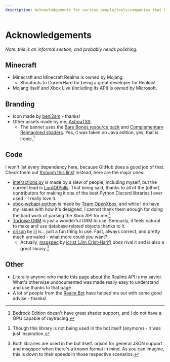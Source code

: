 ```yaml
---
description: Acknowledgements for various people/tools/companies that helped make the Realms Playerlist Bot possible.
---
```


# Acknowledgements

*Note: this is an informal section, and probably needs polishing.*

## Minecraft
- Minecraft and Minecraft Realms is owned by Mojang.
  - Shoutouts to CornerHard for being a great developer for Realms!
- Mojang itself and Xbox Live (including its API) is owned by Microsoft.

## Branding
- Icon made by [beni2am](https://www.beni2am.space) - thanks!
- Other assets made by me, [AstreaTSS](https://astrea.cc/).
  - The banner uses the [Bare Bones resource pack](https://www.curseforge.com/minecraft/texture-packs/bb) and [Complementary Reimagined shaders](https://www.complementary.dev/reimagined/). Yes, it was taken on Java edition, yes, that is ironic.[^1]

## Code

I won't list every dependency here, because GitHub does a good job of that. Check them out [through this link!](https://github.com/AstreaTSS/RealmsPlayerlistBot/network/dependencies) Instead, here are the major ones:
- [interactions.py](https://github.com/interactions-py/interactions.py) is made by a slew of people, including myself, but the current lead is [LordOfPolls](https://github.com/LordOfPolls). That being said, thanks to all of the (other) contributors for making it one of the best Python Discord libraries I ever used - I really love it.
- [xbox-webapi-python](https://github.com/OpenXbox/xbox-webapi-python) is made by [Team OpenXbox](https://github.com/OpenXbox), and while I do have my issues with how it's designed, I cannot thank them enough for doing the hard work of parsing the Xbox API for me.[^2]
- [Tortoise ORM](https://github.com/tortoise/tortoise-orm) is just a wonderful ORM to use. Seriously, it feels natural to make and use database related objects thanks to it.
- [orjson](https://github.com/ijl/orjson) by [ijl](https://github.com/ijl) is... just a fun thing to use. Fast, always correct, and pretty much unrivaled - what more could you want?
  - Actually, [msgspec](https://github.com/jcrist/msgspec) by [jcrist (Jim Crist-Harif)](https://github.com/jcrist) *does* rival it and is also a great library.[^3]

## Other
- Literally anyone who made [this page about the Realms API](https://wiki.vg/Bedrock_Realms) is my savior. What's otherwise undocumented was made really easy to understand and use thanks to that page
- A lot of people from the [Realm Bot](https://realmbot.dev) have helped me out with some good advise - thanks!

[^1]: Bedrock Edition doesn't have great shader support, and I do not have a GPU capable of raytracing.
[^2]: Though this library is not being used in the bot itself (anymore) - it was just inspiration.
[^3]: Both libraries are used in the bot itself. orjson for general JSON support and msgspec when there's a known format in mind. As you can imagine, this is down to their speeds in those respective scenarios.
